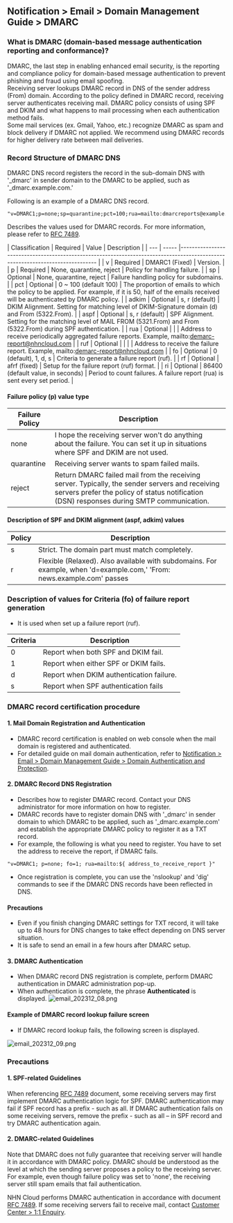 ## Notification > Email > Domain Management Guide > DMARC

### What is DMARC (domain-based message authentication reporting and conformance)?

DMARC, the last step in enabling enhanced email security, is the reporting and compliance policy for domain-based message authentication to prevent phishing and fraud using email spoofing.
<br>Receiving server lookups DMARC record in DNS of the sender address (From) domain. According to the policy defined in DMARC record, receiving server authenticates receiving mail. DMARC policy consists of using SPF and DKIM and what happens to mail processing when each authentication method fails.
<br>Some mail services (ex. Gmail, Yahoo, etc.) recognize DMARC as spam and block delivery if DMARC not applied. We recommend using DMARC records for higher delivery rate between mail deliveries.

### Record Structure of DMARC DNS 

DMARC DNS record registers the record in the sub-domain DNS with '_dmarc' in sender domain to the DMARC to be applied, such as '_dmarc.example.com.'

Following is an example of a DMARC DNS record.

``` 
"v=DMARC1;p=none;sp=quarantine;pct=100;rua=mailto:dmarcreports@example.com;" 
```

Describes the values used for DMARC records. For more information, please refer to [RFC 7489](https://www.ietf.org/rfc/rfc7489.txt).

| Classification | Required | Value | Description                  |
| --- | ----- |------------------------------------------------------------------------------------------------------------------------------ |
| v | Required | DMARC1 (Fixed) | Version. | 
| p | Required | None, quarantine, reject | Policy for handling failure. | 
| sp | Optional | None, quarantine, reject | Failure handling policy for subdomains. | 
| pct | Optional | 0 \~ 100 (default 100) | The proportion of emails to which the policy to be applied. For example, if it is 50, half of the emails received will be authenticated by DMARC policy. | 
| adkim | Optional | s, r (default) | DKIM Alignment. Setting for matching level of DKIM-Signature domain (d) and From (5322.From). | 
| aspf | Optional | s, r (default) | SPF Alignment. Setting for the matching level of MAIL FROM (5321.From) and From (5322.From) during SPF authentication. | 
| rua | Optional | | | Address to receive periodically aggregated failure reports. Example, mailto:demarc-report@nhncloud.com | 
| ruf | Optional | | | | Address to receive the failure report. Example, mailto:demarc-report@nhncloud.com | 
| fo | Optional | 0 (default), 1, d, s | Criteria to generate a failure report (ruf). | 
| rf | Optional | afrf (fixed) | Setup for the failure report (ruf) format. | 
| ri | Optional | 86400 (default value, in seconds) | Period to count failures. A failure report (rua) is sent every set period. |

#### Failure policy (p) value type

| Failure Policy | Description | 
| ----- |-----------------------------------------------------------------------------------------------------------------------------| 
| none | I hope the receiving server won't do anything about the failure. You can set it up in situations where SPF and DKIM are not used. | 
| quarantine | Receiving server wants to spam failed mails. | 
| reject | Return DMARC failed mail from the receiving server. Typically, the sender servers and receiving servers prefer the policy of status notification (DSN) responses during SMTP communication. |

#### Description of SPF and DKIM alignment (aspf, adkim) values

| Policy | Description | 
| --- |------------------------------------------------------------------------------------------------- | 
| s | Strict. The domain part must match completely. | 
| r | Flexible (Relaxed). Also available with subdomains. For example, when 'd=example.com,' 'From: news.example.com' passes |

### Description of values for Criteria (fo) of failure report generation 
- It is used when set up a failure report (ruf).

| Criteria | Description | 
| --- | --- | 
| 0 | Report when both SPF and DKIM fail. | 
| 1 | Report when either SPF or DKIM fails. | 
| d | Report when DKIM authentication failure. | 
| s | Report when SPF authentication fails |

### DMARC record certification procedure
#### 1. Mail Domain Registration and Authentication
- DMARC record certification is enabled on web console when the mail domain is registered and authenticated.
- For detailed guide on mail domain authentication, refer to [Notification > Email > Domain Management Guide > Domain Authentication and Protection](https://docs.nhncloud.com/ko/Notification/Email/ko/domain-verification/).

#### 2. DMARC Record DNS Registration
- Describes how to register DMARC record. Contact your DNS administrator for more information on how to register.
- DMARC records have to register domain DNS with '_dmarc' in sender domain to which DMARC to be applied, such as '_dmarc.example.com' and establish the appropriate DMARC policy to register it as a TXT record.
- For example, the following is what you need to register. You have to set the address to receive the report, if DMARC fails. 

``` 
"v=DMARC1; p=none; fo=1; rua=mailto:${ address_to_receive_report }" 
```

- Once registration is complete, you can use the 'nslookup' and 'dig' commands to see if the DMARC DNS records have been reflected in DNS.

#### Precautions
- Even if you finish changing DMARC settings for TXT record, it will take up to 48 hours for DNS changes to take effect depending on DNS server situation.
- It is safe to send an email in a few hours after DMARC setup.

#### 3. DMARC Authentication  
- When DMARC record DNS registration is complete, perform DMARC authentication in DMARC administration pop-up.
- When authentication is complete, the phrase **Authenticated** is displayed. 
![email\_202312\_08.png](https://kr1-api-object-storage.nhncloudservice.com/v1/AUTH_2acdfabf4efe4efc8a04c00b348110c9/cdn_origin/prod_email/email_202312_08.png)

#### Example of DMARC record lookup failure screen
- If DMARC record lookup fails, the following screen is displayed.

![email\_202312\_09.png](https://kr1-api-object-storage.nhncloudservice.com/v1/AUTH_2acdfabf4efe4efc8a04c00b348110c9/cdn_origin/prod_email/email_202312_09.png)


### Precautions
#### 1. SPF-related Guidelines
When referencing [RFC 7489](https://www.ietf.org/rfc/rfc7489.txt) document, some receiving servers may first implement DMARC authentication logic for SPF. DMARC authentication may fail if SPF record has a prefix - such as all. If DMARC authentication fails on some receiving servers, remove the prefix - such as all – in SPF record and try DMARC authentication again.

#### 2. DMARC-related Guidelines
Note that DMARC does not fully guarantee that receiving server will handle it in accordance with DMARC policy. DMARC should be understood as the level at which the sending server proposes a policy to the receiving server. 
For example, even though failure policy was set to 'none', the receiving server still spam emails that fail authentication.

NHN Cloud performs DMARC authentication in accordance with document [RFC 7489](https://www.ietf.org/rfc/rfc7489.txt). If some receiving servers fail to receive mail, contact [Customer Center > 1:1 Enquiry](https://www.nhncloud.com/kr/support/inquiry).

